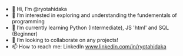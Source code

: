 - 👋 Hi, I’m @ryotahidaka
- 👀 I’m interested in exploring and understanding the fundementals of programming
- 🌱 I’m currently learning Python (Intermediate), JS 'html' and SQL (Beginner)
- 💞️ I’m looking to collaborate on any projects!
- 📫 How to reach me: LinkedIn www.linkedin.com/in/ryotahidaka

<!---
ryotahidaka/ryotahidaka is a ✨ special ✨ repository because its `README.md` (this file) appears on your GitHub profile.
You can click the Preview link to take a look at your changes.
--->
